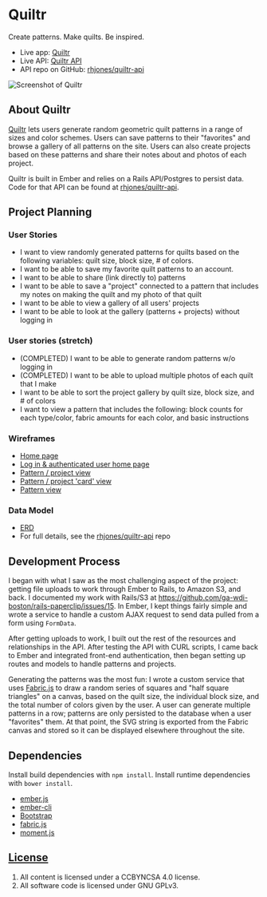 # Quiltr

Create patterns. Make quilts. Be inspired.

- Live app: [Quiltr](https://rhjones.github.io/quiltr/)
- Live API: [Quiltr API](https://quiltr.herokuapp.com/)
- API repo on GitHub: [rhjones/quiltr-api](https://github.com/rhjones/quiltr-api)

![Screenshot of Quiltr](https://github.com/rhjones/quiltr/blob/master/readme-img/quiltr.png)

## About Quiltr

[Quiltr](https://rhjones.github.io/quiltr/) lets users generate random geometric quilt patterns in a range of sizes and color schemes. Users can save patterns to their "favorites" and browse a gallery of all patterns on the site. Users can also create projects based on these patterns and share their notes about and photos of each project.

Quiltr is built in Ember and relies on a Rails API/Postgres to persist data. Code for that API can be found at [rhjones/quiltr-api](https://github.com/rhjones/quiltr-api).

## Project Planning

### User Stories

- I want to view randomly generated patterns for quilts based on the following variables: quilt size, block size, # of colors.
- I want to be able to save my favorite quilt patterns to an account.
- I want to be able to share (link directly to) patterns
- I want to be able to save a "project" connected to a pattern that includes my notes on making the quilt and my photo of that quilt 
- I want to be able to view a gallery of all users' projects
- I want to be able to look at the gallery (patterns + projects) without logging in

### User stories (stretch)
- (COMPLETED) I want to be able to generate random patterns w/o logging in
- (COMPLETED) I want to be able to upload multiple photos of each quilt that I make
- I want to be able to sort the project gallery by quilt size, block size, and # of colors
- I want to view a pattern that includes the following: block counts for each type/color, fabric amounts for each color, and basic instructions

### Wireframes
- [Home page](https://github.com/rhjones/quiltr/blob/docs/readme-img/quiltr_wireframes0.jpg)
- [Log in & authenticated user home page](https://github.com/rhjones/quiltr/blob/docs/readme-img/quiltr_wireframes1.jpg)
- [Pattern / project view](https://github.com/rhjones/quiltr/blob/docs/readme-img/quiltr_wireframes2.jpg)
- [Pattern / project 'card' view](https://github.com/rhjones/quiltr/blob/docs/readme-img/quiltr_wireframes3.jpg)
- [Pattern view](https://github.com/rhjones/quiltr/blob/docs/readme-img/quiltr_wireframes4.jpg)


### Data Model

- [ERD](https://github.com/rhjones/quiltr/blob/docs/readme-img/quiltr_ERD.png)
- For full details, see the [rhjones/quiltr-api](https://github.com/rhjones/quiltr-api) repo

## Development Process

I began with what I saw as the most challenging aspect of the project: getting file uploads to work through Ember to Rails, to Amazon S3, and back. I documented my work with Rails/S3 at https://github.com/ga-wdi-boston/rails-paperclip/issues/15. In Ember, I kept things fairly simple and wrote a service to handle a custom AJAX request to send data pulled from a form using `FormData`.

After getting uploads to work, I built out the rest of the resources and relationships in the API. After testing the API with CURL scripts, I came back to Ember and integrated front-end authentication, then began setting up routes and models to handle patterns and projects.

Generating the patterns was the most fun: I wrote a custom service that uses [Fabric.js](https://github.com/kangax/fabric.js/) to draw a random series of squares and "half square triangles" on a canvas, based on the quilt size, the individual block size, and the total number of colors given by the user. A user can generate multiple patterns in a row; patterns are only persisted to the database when a user "favorites" them. At that point, the SVG string is exported from the Fabric canvas and stored so it can be displayed elsewhere throughout the site. 

## Dependencies

Install build dependencies with `npm install`. Install runtime dependencies with
`bower install`.

-   [ember.js](http://emberjs.com/)
-   [ember-cli](http://www.ember-cli.com/)
-   [Bootstrap](http://getbootstrap.com)
-   [fabric.js](https://github.com/kangax/fabric.js)
-   [moment.js](http://momentjs.com/)

## [License](LICENSE)

1.  All content is licensed under a CC­BY­NC­SA 4.0 license.
1.  All software code is licensed under GNU GPLv3.